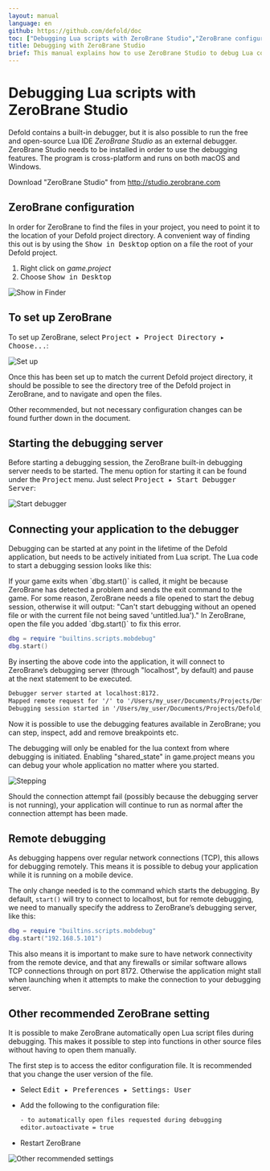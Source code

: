```yaml
---
layout: manual
language: en
github: https://github.com/defold/doc
toc: ["Debugging Lua scripts with ZeroBrane Studio","ZeroBrane configuration","To set up ZeroBrane","Starting the debugging server","Connecting your application to the debugger","Remote debugging","Other recommended ZeroBrane setting"]
title: Debugging with ZeroBrane Studio
brief: This manual explains how to use ZeroBrane Studio to debug Lua code in Defold.
---
```


# Debugging Lua scripts with ZeroBrane Studio

Defold contains a built-in debugger, but it is also possible to run the free and open-source Lua IDE _ZeroBrane Studio_ as an external debugger. ZeroBrane Studio needs to be installed in order to use the debugging features. The program is cross-platform and runs on both macOS and Windows.

Download "ZeroBrane Studio" from http://studio.zerobrane.com

## ZeroBrane configuration

In order for ZeroBrane to find the files in your project, you need to point it to the location of your Defold project directory. A convenient way of finding this out is by using the <kbd>Show in Desktop</kbd> option on a file the root of your Defold project.

1. Right click on *game.project*
2. Choose <kbd>Show in Desktop</kbd>

![Show in Finder](../images/zerobrane/show_in_desktop.png)

## To set up ZeroBrane

To set up ZeroBrane, select <kbd>Project ▸ Project Directory ▸ Choose...</kbd>:

![Set up](../images/zerobrane/setup.png)

Once this has been set up to match the current Defold project directory, it should be possible to see the directory tree of the Defold project in ZeroBrane, and to navigate and open the files.

Other recommended, but not necessary configuration changes can be found further down in the document.

## Starting the debugging server

Before starting a debugging session, the ZeroBrane built-in debugging server needs to be started. The menu option for starting it can be found under the <kbd>Project</kbd> menu. Just select <kbd>Project ▸ Start Debugger Server</kbd>:

![Start debugger](../images/zerobrane/startdebug.png)

## Connecting your application to the debugger

Debugging can be started at any point in the lifetime of the Defold application, but needs to be actively initiated from Lua script. The Lua code to start a debugging session looks like this:

<div class='sidenote' markdown='1'>
If your game exits when `dbg.start()` is called, it might be because ZeroBrane has detected a problem and sends the exit command to the game. For some reason, ZeroBrane needs a file opened to start the debug session, otherwise it will output:
"Can't start debugging without an opened file or with the current file not being saved 'untitled.lua')."
In ZeroBrane, open the file you added `dbg.start()` to fix this error.
</div>

```lua
dbg = require "builtins.scripts.mobdebug"
dbg.start()
```

By inserting the above code into the application, it will connect to ZeroBrane’s debugging server (through "localhost", by default) and pause at the next statement to be executed.

```txt
Debugger server started at localhost:8172.
Mapped remote request for '/' to '/Users/my_user/Documents/Projects/Defold_project/'.
Debugging session started in '/Users/my_user/Documents/Projects/Defold_project'.
```

Now it is possible to use the debugging features available in ZeroBrane; you can step, inspect, add and remove breakpoints etc.

<div class='sidenote' markdown='1'>
The debugging will only be enabled for the lua context from where debugging is initiated. Enabling "shared_state" in game.project means you can debug your whole application no matter where you started.
</div>

![Stepping](../images/zerobrane/code.png)

Should the connection attempt fail (possibly because the debugging server is not running), your application will continue to run as normal after the connection attempt has been made.

## Remote debugging

As debugging happens over regular network connections (TCP), this allows for debugging remotely. This means it is possible to debug your application while it is running on a mobile device.

The only change needed is to the command which starts the debugging. By default, `start()` will try to connect to localhost, but for remote debugging, we need to manually specify the address to ZeroBrane’s debugging server, like this:

```lua
dbg = require "builtins.scripts.mobdebug"
dbg.start("192.168.5.101")
```

This also means it is important to make sure to have network connectivity from the remote device, and that any firewalls or similar software allows TCP connections through on port 8172. Otherwise the application might stall when launching when it attempts to make the connection to your debugging server.

## Other recommended ZeroBrane setting

It is possible to make ZeroBrane automatically open Lua script files during debugging. This makes it possible to step into functions in other source files without having to open them manually.

The first step is to access the editor configuration file. It is recommended that you change the user version of the file.

- Select <kbd>Edit ▸ Preferences ▸ Settings: User</kbd>
- Add the following to the configuration file:

  ```txt
  - to automatically open files requested during debugging
  editor.autoactivate = true
  ```

- Restart ZeroBrane

![Other recommended settings](../images/zerobrane/otherrecommended.png)